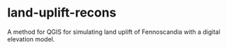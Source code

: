 # land-uplift-recons
A method for QGIS for simulating land uplift of Fennoscandia with a digital elevation model.
